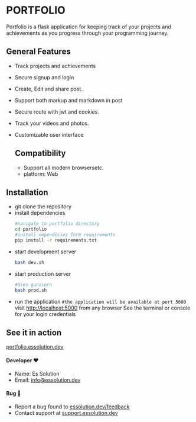 # PORTFOLIO
 Portfolio is a flask application for keeping track of your projects and achievements as you progress through your programming journey.

## General Features
* Track projects and achievements
* Secure signup and login
* Create, Edit and share post.
* Support both markup and markdown in post
* Secure route with jwt and cookies.
* Track your videos and photos.
* Customizable user interface

  ## Compatibility
   * Support all modern browsersetc.
   * platform: Web

## Installation
* git clone the repository
* install dependencies
  ```bash title="bash"
  #navigate to portfolio directory
  cd portfolio
  #install dependicies form requirements
  pip install -r requirements.txt
  ```
* start development server
  ```bash title="bash"
  bash dev.sh
  ```
* start production server
  ```bash title="bash"
  #Uses gunicorn
  bash prod.sh
  ```
* run the application
  `#the application will be available at port 5000`
  visit [http://localhost:5000](http://localhost:5000) from any browser
  See the terminal or console for your login credentials

## See it in action
[portfolio.essolution.dev](https://portfolio.essolution.dev)

#### Developer ❤
* Name: Es Solution
* Email: [info@essolution.dev](mailto:info@essolution.dev)

#### Bug 🐛
* Report a bug found to [essolution.dev/feedback](https://essolution.dev/feedback) 
* Contact support at [support.essolution.dev](https://support.essolution.dev)
